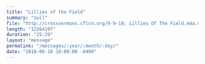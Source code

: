 ```yaml
---
title: "Lillies of the Field"
summary: "null"
file: "http://crosssermons.cflcn.org/9-9-18; Lillies Of The Field.m4a.m4a"
length: "12264197"
duration: "25:29"
layout: "message"
permalink: "/messages/:year/:month/:day/"
date: "2018-08-10 10:00:00 -0400"
---
```

